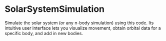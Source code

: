 # SolarSystemSimulation
Simulate the solar system (or any n-body simulation) using this code. Its intuitive user interface lets you visualize movement, obtain orbital data for a specific body, and add in new bodies.
